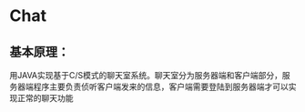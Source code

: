# Chat
 ## 基本原理： 
 用JAVA实现基于C/S模式的聊天室系统。聊天室分为服务器端和客户端部分，服务器端程序主要负责侦听客户端发来的信息，客户端需要登陆到服务器端才可以实现正常的聊天功能
